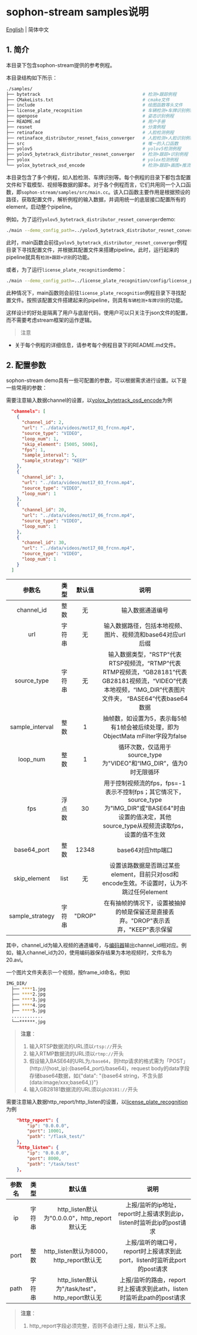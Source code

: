# sophon-stream samples说明

[English](README_EN.md) | 简体中文

## 1. 简介

本目录下包含sophon-stream提供的参考例程。

本目录结构如下所示：

```bash
./samples/
├── bytetrack                                       # 检测+跟踪例程
├── CMakeLists.txt                                  # cmake文件
├── include                                         # 绘图函数等头文件
├── license_plate_recognition                       # 车辆检测+车牌识别例程
├── openpose                                        # 姿态识别例程
├── README.md                                       # 用户手册
├── resnet                                          # 分类例程
├── retinaface                                      # 人脸检测例程
├── retinaface_distributor_resnet_faiss_converger   # 人脸检测+人脸识别例程
├── src                                             # 唯一的入口函数
├── yolov5                                          # yolov5检测例程
├── yolov5_bytetrack_distributor_resnet_converger   # 检测+跟踪+识别例程
├── yolox                                           # yolox检测例程
└── yolox_bytetrack_osd_encode                      # 检测+跟踪+画图+推流例程
```

本目录包含了多个例程，如人脸检测、车牌识别等。每个例程的目录下都包含配置文件和下载模型、视频等数据的脚本。对于各个例程而言，它们共用同一个入口函数，即`sophon-stream/samples/src/main.cc`。该入口函数主要作用是根据预设的路径，获取配置文件，解析例程的输入数据，并调用统一的底层接口配置所有的element，启动整个pipeline。

例如，为了运行`yolov5_bytetrack_distributor_resnet_converger`demo:

```bash
./main --demo_config_path=../yolov5_bytetrack_distributor_resnet_converger/config/yolov5_bytetrack_distributor_resnet_converger_demo.json
```

此时，main函数会前往`yolov5_bytetrack_distributor_resnet_converger`例程目录下寻找配置文件，并根据其配置文件来搭建pipeline。此时，运行起来的pipeline就具有`检测+跟踪+识别`的功能。

或者，为了运行`license_plate_recognition`demo：

```bash
./main --demo_config_path=../license_plate_recognition/config/license_plate_recognition_demo.json
```

此种情况下，main函数则会前往`license_plate_recognition`例程目录下寻找配置文件。按照该配置文件搭建起来的pipeline，则具有`车辆检测+车牌识别`的功能。

这样设计的好处是隔离了用户与底层代码，使用户可以只关注于json文件的配置，而不需要考虑stream框架的运作逻辑。


> 注意
* 关于每个例程的详细信息，请参考每个例程目录下的README.md文件。

## 2. 配置参数
sophon-stream demo具有一些可配置的参数，可以根据需求进行设置。以下是一些常用的参数：

需要注意输入数据channel的设置，以[yolox_bytetrack_osd_encode](yolox_bytetrack_osd_encode/config/yolox_bytetrack_osd_encode_demo.json)为例

```json
  "channels": [
    {
      "channel_id": 2,
      "url": "../data/videos/mot17_01_frcnn.mp4",
      "source_type": "VIDEO",
      "loop_num": 1,
      "skip_element": [5005, 5006],
      "fps": 1,
      "sample_interval": 5,
      "sample_strategy": "KEEP"
    },
    {
      "channel_id": 3,
      "url": "../data/videos/mot17_03_frcnn.mp4",
      "source_type": "VIDEO",
      "loop_num": 1
    },
    {
      "channel_id": 20,
      "url": "../data/videos/mot17_06_frcnn.mp4",
      "source_type": "VIDEO",
      "loop_num": 1
    },
    {
      "channel_id": 30,
      "url": "../data/videos/mot17_08_frcnn.mp4",
      "source_type": "VIDEO",
      "loop_num": 1
    }
  ]
```

|      参数名    |    类型    | 默认值 | 说明 |
|:-------------:| :-------: | :------------------:| :------------------------:|
| channel_id | 整数   | 无 | 输入数据通道编号 |
|   url      | 字符串 | 无 | 输入数据路径，包括本地视频、图片、视频流和base64对应url后缀 |
|source_type | 字符串  | 无  | 输入数据类型，"RSTP"代表RTSP视频流，“RTMP”代表RTMP视频流，“GB28181”代表GB28181视频流，“VIDEO”代表本地视频，“IMG_DIR”代表图片文件夹， “BASE64”代表base64数据 |
|sample_interval | 整数  | 1  |抽帧数，如设置为5，表示每5帧有1帧会被后续处理，即为ObjectMata mFilter字段为false|
|loop_num | 整数  | 1  | 循环次数，仅适用于source_type为"VIDEO"和“IMG_DIR”，值为0时无限循环|
|fps | 浮点数  | 30 | 用于控制视频流的fps，fps=-1表示不控制fps；其它情况下，source_type为"IMG_DIR"或"BASE64"时由设置的值决定，其他source_type从视频流读取fps，设置的值不生效|
|base64_port | 整数  | 12348 | base64对应http端口 |
|skip_element| list | 无 | 设置该路数据是否跳过某些element，目前只对osd和encode生效。不设置时，认为不跳过任何element|
|sample_strategy|字符串|"DROP"|在有抽帧的情况下，设置被抽掉的帧是保留还是直接丢弃。"DROP"表示丢弃，"KEEP"表示保留|


其中，channel_id为输入视频的通道编号，与[编码器](../element/multimedia/encode/README.md)输出channel_id相对应。例如，输入channel_id为20，使用编码器保存结果为本地视频时，文件名为20.avi。

一个图片文件夹表示一个视频，按frame_id命名，例如
```bash
IMG_DIR/
  ├── ****1.jpg
  ├── ****2.jpg
  ├── ****3.jpg
  ├── ****4.jpg
  ├── ****5.jpg
  ............
  └──******.jpg
```

> **注意**：
>1. 输入RTSP数据流的URL须以`rtsp://`开头
>2. 输入RTMP数据流的URL须以`rtmp://`开头
>3. 假设输入BASE64的URL为`/base64`，则http请求的格式需为「POST」(http://{host_ip}:{base64_port}/base64)，request body的data字段存储base64数据，如{"data": "{base64 string，不含头部(data:image/xxx;base64,)}"}
>4. 输入GB28181数据流的URL须以`gb28181://`开头

需要注意输入数据http_report/http_listen的设置，以[license_plate_recognition](license_plate_recognition/config/license_plate_recognition_demo.json)为例

```json
    "http_report": {
        "ip": "0.0.0.0",
        "port": 10001,
        "path": "/flask_test/"
    },
    "http_listen": {
        "ip": "0.0.0.0",
        "port": 8000,
        "path": "/task/test"
    },
```
|      参数名    |    类型    | 默认值 | 说明 |
|:-------------:| :-------: | :------------------:| :------------------------:|
| ip | 字符串   | http_listen默认为"0.0.0.0"，http_report默认无| 上报/监听的ip地址，report时上报请求到此ip，listen时监听此ip的post请求 |
| port | 整数 | http_listen默认为8000，http_report默认无 | 上报/监听的端口号，report时上报请求到此port，listen时监听此port的post请求 |
|path | 字符串  | http_listen默认为"/task/test"，http_report默认无  | 上报/监听的路由，report时上报请求到此ath，listen时监听此path的post请求 |

> **注意**：
>1. http_report字段必须完整，否则不会进行上报，默认不上报。